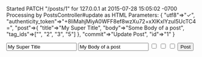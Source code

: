 Started PATCH "/posts/1" for 127.0.0.1 at 2015-07-28 15:05:02 -0700
Processing by PostsController#update as HTML
Parameters: {
  "utf8"=>"✓",
  "authenticity_token"=>"+8liMahjMiyA0WFF8ef8wzXu72+xXIKxlYzuI5UcTC4=",
  "post"=>{
  "title"=>"My Super Title",
  "body"=>"Some Body of a post",
  "tag_ids"=>["", "2", "3", "5"] },
  "commit"=>"Update Post",
  "id"=>"1"
}

<form action="/posts/1" method="patch" accept-charset="UTF-8">
  <input type="text" name="post[title]" value="My Super Title">
  <input type="text" name="post[body]" value="My Body of a post">

  <input type="checkbox" name="post[tag_ids][]" value="2">
  <input type="checkbox" name="post[tag_ids][]" value="3">
  <input type="checkbox" name="post[tag_ids][]" value="5">
  <input type="hidden" name="post[tag_ids][]" value="">


  <input type="hidden" name="authenticity_token" value="<%=form_authenticity_token%>">

  <input type="submit" name="commit" value="Post">
</form>
